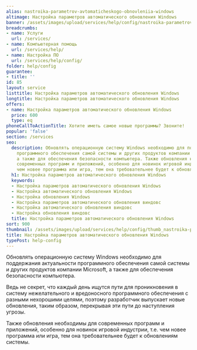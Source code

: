 ```yaml
---
alias: nastroika-parametrov-avtomaticheskogo-obnovleniia-windows
altimage: Настройка параметров автоматического обновления Windows
banner: /assets/images/upload/services/help/config/nastroika-parametrov-avtomaticheskogo-obnovleniia-windows.jpg
breadcrumbs:
- name: Услуги
  url: /services/
- name: Компьютерная помощь
  url: /services/help/
- name: Настройка ПО
  url: /services/help/config/
folder: help/config
guarantee:
- title: ''
id: 85
layout: service
listtitle: Настройка параметров автоматического обновления Windows
longtitle: Настройка параметров автоматического обновления Windows
offers:
- name: Настройка параметров автоматического обновления Windows
  price: 600
  type: eq
phoneCallToActionTitle: Хотите иметь самое новые программы? Звоните!
popular: 'false'
section: /services
seo:
  description: Обновлять операционную систему Windows необходимо для поддержания актуальности
    программного обеспечения самой системы и других продуктов компании Microsoft,
    а также для обеспечения безопасности компьютера. Также обновления необходимы для
    современных программ и приложений, особенно для новинок игровой индустрии, т.е.
    чем новее программа или игра, тем она требовательнее будет к обновлениям системы.
  h1: Настройка параметров автоматического обновления Windows
  keywords:
  - Настройка параметров автоматического обновления Windows
  - Настройка автоматического обновления Windows
  - Настройка обновления Windows
  - Настройка параметров автоматического обновления виндовс
  - Настройка автоматического обновления виндовс
  - Настройка обновления виндовс
  title: Настройка параметров автоматического обновления Windows
sort: 900
thumbnail: /assets/images/upload/services/help/config/thumb_nastroika-parametrov-avtomaticheskogo-obnovleniia-windows.jpg
title: Настройка параметров автоматического обновления Windows
typePost: help-config
---
```

Обновлять операционную систему Windows необходимо для поддержания актуальности программного обеспечения самой системы и других продуктов компании Microsoft, а также для обеспечения безопасности компьютера.

Ведь не секрет, что каждый день ищутся пути для проникновения в систему нежелательного и вредоносного программного обеспечения с разными нехорошими целями, поэтому разработчик выпускает новые обновления, таким образом, перекрывая эти пути до наступления угрозы.

Также обновления необходимы для современных программ и приложений, особенно для новинок игровой индустрии, т.е. чем новее программа или игра, тем она требовательнее будет к обновлениям системы.

